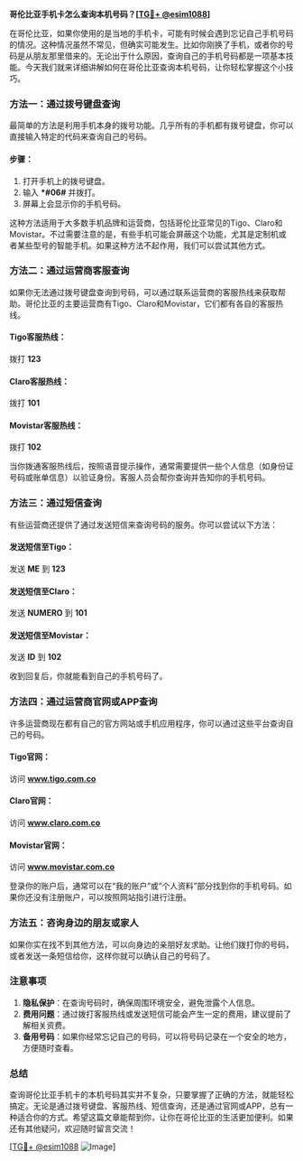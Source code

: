 **哥伦比亚手机卡怎么查询本机号码？[[TG💪+ @esim1088](https://t.me/s/esim1088)]**

在哥伦比亚，如果你使用的是当地的手机卡，可能有时候会遇到忘记自己手机号码的情况。这种情况虽然不常见，但确实可能发生。比如你刚换了手机，或者你的号码是从朋友那里借来的。无论出于什么原因，查询自己的手机号码都是一项基本技能。今天我们就来详细讲解如何在哥伦比亚查询本机号码，让你轻松掌握这个小技巧。

### 方法一：通过拨号键盘查询

最简单的方法是利用手机本身的拨号功能。几乎所有的手机都有拨号键盘，你可以直接输入特定的代码来查询自己的号码。

#### 步骤：
1. 打开手机上的拨号键盘。
2. 输入 **\*#06#** 并拨打。
3. 屏幕上会显示你的手机号码。

这种方法适用于大多数手机品牌和运营商，包括哥伦比亚常见的Tigo、Claro和Movistar。不过需要注意的是，有些手机可能会屏蔽这个功能，尤其是定制机或者某些型号的智能手机。如果这种方法不起作用，我们可以尝试其他方式。

### 方法二：通过运营商客服查询

如果你无法通过拨号键盘查询到号码，可以通过联系运营商的客服热线来获取帮助。哥伦比亚的主要运营商有Tigo、Claro和Movistar，它们都有各自的客服热线。

#### Tigo客服热线：
拨打 **123**
#### Claro客服热线：
拨打 **101**
#### Movistar客服热线：
拨打 **102**

当你拨通客服热线后，按照语音提示操作，通常需要提供一些个人信息（如身份证号码或账单信息）以验证身份。客服人员会帮你查询并告知你的手机号码。

### 方法三：通过短信查询

有些运营商还提供了通过发送短信来查询号码的服务。你可以尝试以下方法：

#### 发送短信至Tigo：
发送 **ME** 到 **123**
#### 发送短信至Claro：
发送 **NUMERO** 到 **101**
#### 发送短信至Movistar：
发送 **ID** 到 **102**

收到回复后，你就能看到自己的手机号码了。

### 方法四：通过运营商官网或APP查询

许多运营商现在都有自己的官方网站或手机应用程序，你可以通过这些平台查询自己的号码。

#### Tigo官网：
访问 **www.tigo.com.co**
#### Claro官网：
访问 **www.claro.com.co**
#### Movistar官网：
访问 **www.movistar.com.co**

登录你的账户后，通常可以在“我的账户”或“个人资料”部分找到你的手机号码。如果你还没有注册账户，可以按照网站指引进行注册。

### 方法五：咨询身边的朋友或家人

如果你实在找不到其他方法，可以向身边的亲朋好友求助。让他们拨打你的号码，或者发送一条短信给你，这样你就可以确认自己的号码了。

### 注意事项

1. **隐私保护**：在查询号码时，确保周围环境安全，避免泄露个人信息。
2. **费用问题**：通过拨打客服热线或发送短信可能会产生一定的费用，建议提前了解相关资费。
3. **备用号码**：如果你经常忘记自己的号码，可以将号码记录在一个安全的地方，方便随时查看。

### 总结

查询哥伦比亚手机卡的本机号码其实并不复杂，只要掌握了正确的方法，就能轻松搞定。无论是通过拨号键盘、客服热线、短信查询，还是通过官网或APP，总有一种适合你的方式。希望这篇文章能帮到你，让你在哥伦比亚的生活更加便利。如果还有其他疑问，欢迎随时留言交流！

[[TG💪+ @esim1088](https://t.me/s/esim1088) ![Image](https://i.postimg.cc/4NQfJmqS/Snipaste-2025-05-13-00-14-12.png)]